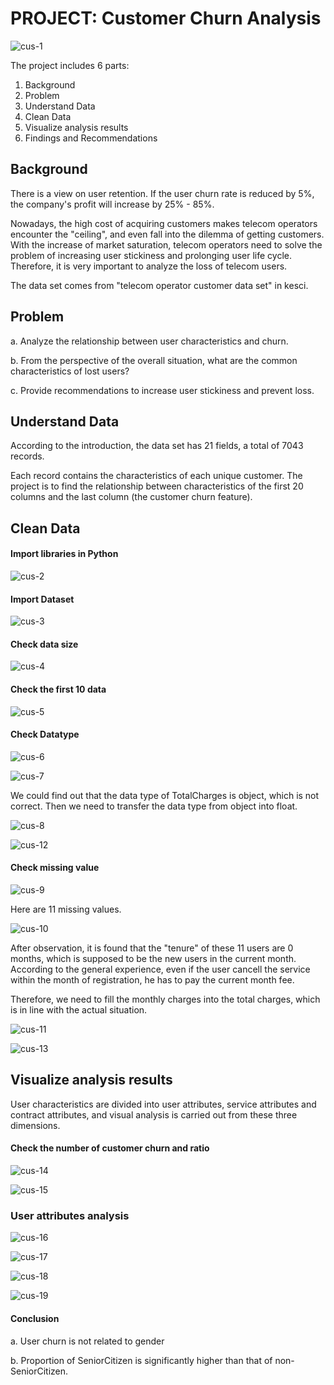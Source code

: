 # PROJECT: Customer Churn Analysis 
![cus-1](https://github.com/sichensong-99/Analysis-Projects/blob/master/Pics/cus-1.jpg)

The project includes 6 parts: 
1. Background
2. Problem
3. Understand Data
4. Clean Data
5. Visualize analysis results
6. Findings and Recommendations

## Background
There is a view on user retention. If the user churn rate is reduced by 5%, the company's profit will increase by 25% - 85%.

Nowadays, the high cost of acquiring customers makes telecom operators encounter the "ceiling", and even fall into the dilemma of getting customers. With the increase of market saturation, telecom operators need to solve the problem of increasing user stickiness and prolonging user life cycle. Therefore, it is very important to analyze the loss of telecom users. 

The data set comes from "telecom operator customer data set" in kesci.

## Problem
a. Analyze the relationship between user characteristics and churn. 

b. From the perspective of the overall situation, what are the common characteristics of lost users? 

c. Provide recommendations to increase user stickiness and prevent loss.

## Understand Data

According to the introduction, the data set has 21 fields, a total of 7043 records. 

Each record contains the characteristics of each unique customer. The project is to find the relationship between characteristics of the first 20 columns and the last column (the customer churn feature).

## Clean Data
#### Import libraries in Python

![cus-2](https://github.com/sichensong-99/Analysis-Projects/blob/master/Pics/cus-2.png)

#### Import Dataset

![cus-3](https://github.com/sichensong-99/Analysis-Projects/blob/master/Pics/cus-3.png)

#### Check data size

![cus-4](https://github.com/sichensong-99/Analysis-Projects/blob/master/Pics/cus-4.png)

#### Check the first 10 data

![cus-5](https://github.com/sichensong-99/Analysis-Projects/blob/master/Pics/cus-5.png)

#### Check Datatype
![cus-6](https://github.com/sichensong-99/Analysis-Projects/blob/master/Pics/cus-6.png)

![cus-7](https://github.com/sichensong-99/Analysis-Projects/blob/master/Pics/cus-7.png)

We could find out that the data type of TotalCharges is object, which is not correct. Then we need to transfer the data type from object into float.

![cus-8](https://github.com/sichensong-99/Analysis-Projects/blob/master/Pics/cus-8.png)

![cus-12](https://github.com/sichensong-99/Analysis-Projects/blob/master/Pics/cus-12.png)

#### Check missing value
![cus-9](https://github.com/sichensong-99/Analysis-Projects/blob/master/Pics/cus-9.png)

Here are 11 missing values.

![cus-10](https://github.com/sichensong-99/Analysis-Projects/blob/master/Pics/cus-10.png)

After observation, it is found that the "tenure" of these 11 users are 0 months, which is supposed to be the new users in the current month. According to the general experience, even if the user cancell the service within the month of registration, he has to pay the current month fee. 

Therefore, we need to fill the monthly charges into the total charges, which is in line with the actual situation.

![cus-11](https://github.com/sichensong-99/Analysis-Projects/blob/master/Pics/cus-11.png)

![cus-13](https://github.com/sichensong-99/Analysis-Projects/blob/master/Pics/cus-13.png)

## Visualize analysis results

User characteristics are divided into user attributes, service attributes and contract attributes, and visual analysis is carried out from these three dimensions.

#### Check the number of customer churn and ratio

![cus-14](https://github.com/sichensong-99/Analysis-Projects/blob/master/Pics/cus-14.png)

![cus-15](https://github.com/sichensong-99/Analysis-Projects/blob/master/Pics/cus-15.png)

### User attributes analysis

![cus-16](https://github.com/sichensong-99/Analysis-Projects/blob/master/Pics/cus-16.png)

![cus-17](https://github.com/sichensong-99/Analysis-Projects/blob/master/Pics/cus-17.png)

![cus-18](https://github.com/sichensong-99/Analysis-Projects/blob/master/Pics/cus-18.png)

![cus-19](https://github.com/sichensong-99/Analysis-Projects/blob/master/Pics/cus-19.png)

#### Conclusion
a. User churn is not related to gender

b. Proportion of SeniorCitizen is significantly higher than that of non-SeniorCitizen.

